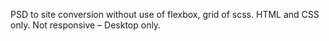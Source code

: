 PSD to site conversion without use of flexbox, grid of scss. HTML and CSS only. Not responsive – Desktop only.
